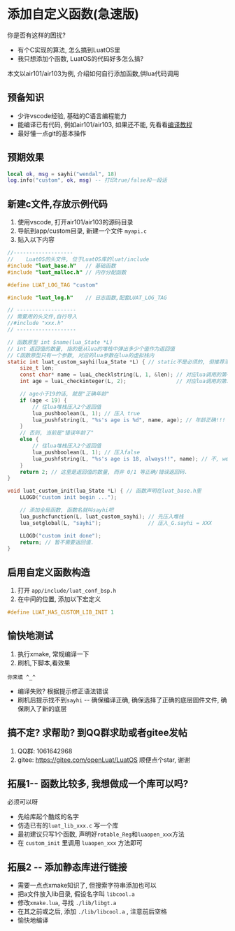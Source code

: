 # 添加自定义函数(急速版)

你是否有这样的困扰?
* 有个C实现的算法, 怎么搞到LuatOS里
* 我只想添加个函数, LuatOS的代码好多怎么搞?

本文以air101/air103为例, 介绍如何自行添加函数,供lua代码调用

## 预备知识

* 少许vscode经验, 基础的C语言编程能力
* 能编译已有代码, 例如air101/air103, 如果还不能, 先看看[编译教程](compile/Air101.md)
* 最好懂一点git的基本操作

## 预期效果

```lua
local ok, msg = sayhi("wendal", 18)
log.info("custom", ok, msg) -- 打印true/false和一段话
```

## 新建c文件,存放示例代码

1. 使用vscode, 打开air101/air103的源码目录
2. 导航到app/custom目录, 新建一个文件 `myapi.c`
3. 贴入以下内容

```c
//-------------------
//    LuatOS的头文件, 位于LuatOS库的luat/include
#include "luat_base.h"   // 基础函数
#include "luat_malloc.h" // 内存分配函数

#define LUAT_LOG_TAG "custom"

#include "luat_log.h"    // 日志函数,配套LUAT_LOG_TAG

// -------------------
// 需要用的头文件,自行导入
//#include "xxx.h"
// -------------------

// 函数原型 int $name(lua_State *L)
// int 返回值的数量, 指的是从lua的堆栈中弹出多少个值作为返回值
// C函数原型只有一个参数, 对应的lua参数在lua的虚拟栈内
static int luat_custom_sayhi(lua_State *L) { // static不是必须的, 但推荐添加.
    size_t len;
    const char* name = luaL_checklstring(L, 1, &len); // 对应lua调用的第一个参数,  "wendal"
    int age = luaL_checkinteger(L, 2);                // 对应lua调用的第二个参数,数值123

    // age小于19的话, 就是"正确年龄"
    if (age < 19) {
        // 往lua堆栈压入2个返回值
        lua_pushboolean(L, 1); // 压入 true
        lua_pushfstring(L, "%s's age is %d", name, age); // 年龄正确!!!
    }
    // 否则, 当前是"错误年龄了"
    else {
        // 往lua堆栈压入2个返回值
        lua_pushboolean(L, 1); // 压入false
        lua_pushfstring(L, "%s's age is 18, always!!", name); // 不, wendal只有18岁
    }
    return 2; // 这里是返回值的数量, 而非 0/1 等正确/错误返回码.
}

void luat_custom_init(lua_State *L) { // 函数声明在luat_base.h里
    LLOGD("custom init begin ...");

    // 添加全局函数, 函数名就叫sayhi吧
    lua_pushcfunction(L, luat_custom_sayhi); // 先压入堆栈
    lua_setglobal(L, "sayhi");               // 压入_G.sayhi = XXX

    LLOGD("custom init done");
    return; // 暂不需要返回值.
}
```

## 启用自定义函数构造

1. 打开 `app/include/luat_conf_bsp.h`
2. 在中间的位置, 添加以下宏定义

```c
#define LUAT_HAS_CUSTOM_LIB_INIT 1
```

## 愉快地测试

1. 执行xmake, 常规编译一下
2. 刷机,下脚本,看效果

```log
你来填 ^_^
```

* 编译失败? 根据提示修正语法错误
* 刷机后提示找不到`sayhi` -- 确保编译正确, 确保选择了正确的底层固件文件, 确保刷入了新的底层

## 搞不定? 求帮助? 到QQ群求助或者gitee发帖

1. QQ群: 1061642968
2. gitee: https://gitee.com/openLuat/LuatOS 顺便点个star, 谢谢

## 拓展1-- 函数比较多, 我想做成一个库可以吗?

必须可以呀

* 先给库起个酷炫的名字
* 仿造已有的`luat_lib_xxx.c` 写一个库
* 最初建议只写1个函数, 声明好`rotable_Reg`和`luaopen_xxx`方法
* 在 `custom_init` 里调用 `luaopen_xxx` 方法即可

## 拓展2 -- 添加静态库进行链接

* 需要一点点xmake知识了, 但搜索字符串添加也可以
* 把a文件放入lib目录, 假设名字叫 `libcool.a`
* 修改`xmake.lua`, 寻找 ` ./lib/libgt.a `
* 在其之前或之后, 添加 ` ./lib/libcool.a ` , 注意前后空格
* 愉快地编译
